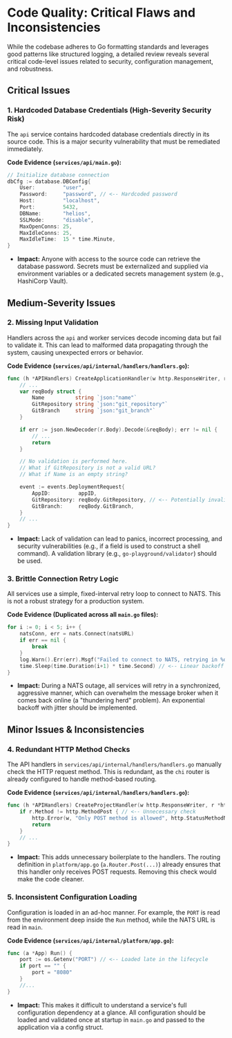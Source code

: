 # Code Quality: Critical Flaws and Inconsistencies

While the codebase adheres to Go formatting standards and leverages good patterns like structured logging, a detailed review reveals several critical code-level issues related to security, configuration management, and robustness.

## Critical Issues

### 1. Hardcoded Database Credentials (High-Severity Security Risk)

The `api` service contains hardcoded database credentials directly in its source code. This is a major security vulnerability that must be remediated immediately.

**Code Evidence (`services/api/main.go`):**
```go
// Initialize database connection
dbCfg := database.DBConfig{
    User:         "user",
    Password:     "password", // <-- Hardcoded password
    Host:         "localhost",
    Port:         5432,
    DBName:       "helios",
    SSLMode:      "disable",
    MaxOpenConns: 25,
    MaxIdleConns: 25,
    MaxIdleTime:  15 * time.Minute,
}
```
-   **Impact:** Anyone with access to the source code can retrieve the database password. Secrets must be externalized and supplied via environment variables or a dedicated secrets management system (e.g., HashiCorp Vault).

## Medium-Severity Issues

### 2. Missing Input Validation

Handlers across the `api` and worker services decode incoming data but fail to validate it. This can lead to malformed data propagating through the system, causing unexpected errors or behavior.

**Code Evidence (`services/api/internal/handlers/handlers.go`):**
```go
func (h *APIHandlers) CreateApplicationHandler(w http.ResponseWriter, r *http.Request) {
    // ...
	var reqBody struct {
		Name          string `json:"name"`
		GitRepository string `json:"git_repository"`
		GitBranch     string `json:"git_branch"`
	}

	if err := json.NewDecoder(r.Body).Decode(&reqBody); err != nil {
		// ...
		return
	}

    // No validation is performed here.
    // What if GitRepository is not a valid URL?
    // What if Name is an empty string?

	event := events.DeploymentRequest{
		AppID:         appID,
		GitRepository: reqBody.GitRepository, // <-- Potentially invalid data is used
		GitBranch:     reqBody.GitBranch,
	}
    // ...
}
```
-   **Impact:** Lack of validation can lead to panics, incorrect processing, and security vulnerabilities (e.g., if a field is used to construct a shell command). A validation library (e.g., `go-playground/validator`) should be used.

### 3. Brittle Connection Retry Logic

All services use a simple, fixed-interval retry loop to connect to NATS. This is not a robust strategy for a production system.

**Code Evidence (Duplicated across all `main.go` files):**
```go
for i := 0; i < 5; i++ {
    natsConn, err = nats.Connect(natsURL)
    if err == nil {
        break
    }
    log.Warn().Err(err).Msgf("Failed to connect to NATS, retrying in %d seconds...", i+1)
    time.Sleep(time.Duration(i+1) * time.Second) // <-- Linear backoff
}
```
-   **Impact:** During a NATS outage, all services will retry in a synchronized, aggressive manner, which can overwhelm the message broker when it comes back online (a "thundering herd" problem). An exponential backoff with jitter should be implemented.

## Minor Issues & Inconsistencies

### 4. Redundant HTTP Method Checks

The API handlers in `services/api/internal/handlers/handlers.go` manually check the HTTP request method. This is redundant, as the `chi` router is already configured to handle method-based routing.

**Code Evidence (`services/api/internal/handlers/handlers.go`):**
```go
func (h *APIHandlers) CreateProjectHandler(w http.ResponseWriter, r *http.Request) {
	if r.Method != http.MethodPost { // <-- Unnecessary check
		http.Error(w, "Only POST method is allowed", http.StatusMethodNotAllowed)
		return
	}
    // ...
}
```
-   **Impact:** This adds unnecessary boilerplate to the handlers. The routing definition in `platform/app.go` (`a.Router.Post(...)`) already ensures that this handler only receives POST requests. Removing this check would make the code cleaner.

### 5. Inconsistent Configuration Loading

Configuration is loaded in an ad-hoc manner. For example, the `PORT` is read from the environment deep inside the `Run` method, while the NATS URL is read in `main`.

**Code Evidence (`services/api/internal/platform/app.go`):**
```go
func (a *App) Run() {
	port := os.Getenv("PORT") // <-- Loaded late in the lifecycle
	if port == "" {
		port = "8080"
	}
    //...
}
```
-   **Impact:** This makes it difficult to understand a service's full configuration dependency at a glance. All configuration should be loaded and validated once at startup in `main.go` and passed to the application via a config struct.